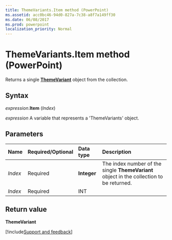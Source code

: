 ```yaml
---
title: ThemeVariants.Item method (PowerPoint)
ms.assetid: acc0bc46-94d0-827a-7c38-a8f7a149ff30
ms.date: 06/08/2017
ms.prod: powerpoint
localization_priority: Normal
---
```



# ThemeVariants.Item method (PowerPoint)

Returns a single  **[ThemeVariant](PowerPoint.themevariant.md)** object from the collection.


## Syntax

_expression_.**Item** (_Index_)

_expression_ A variable that represents a 'ThemeVariants' object.


## Parameters



|Name|Required/Optional|Data type|Description|
|:-----|:-----|:-----|:-----|
| _Index_|Required|**Integer**|The index number of the single  **ThemeVariant** object in the collection to be returned.|
| _Index_|Required|INT||

## Return value

 **ThemeVariant**

[!include[Support and feedback](~/includes/feedback-boilerplate.md)]